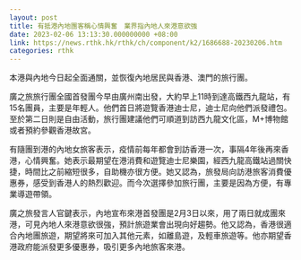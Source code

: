 ```yaml
---
layout: post
title: 有抵港內地團客稱心情興奮　業界指內地人來港意欲強　
date: 2023-02-06 13:13:30.000000000 +08:00
link: https://news.rthk.hk/rthk/ch/component/k2/1686688-20230206.htm
categories: rthk
---
```


本港與內地今日起全面通關，並恢復內地居民與香港、澳門的旅行團。

廣之旅旅行團全國首發團今早由廣州南出發，大約早上11時到達高鐵西九龍站，有15名團員，主要是年輕人。他們首日將遊覽香港迪士尼，迪士尼向他們派發禮包。至於第二日則是自由活動，旅行團建議他們可順道到訪西九龍文化區，M+博物館或者預約參觀香港故宮。

有隨團到港的內地女旅客表示，疫情前每年都會到訪香港一次，事隔4年後再來香港，心情興奮。她表示最期望在港消費和遊覽迪士尼樂園，經西九龍高鐵站過關快捷，時間比之前縮短很多，自助機亦很方便。她又認為，旅發局向訪港旅客消費優惠券，感受到香港人的熱烈歡迎。而今次選擇參加旅行團，主要是因為方便，有專業導遊帶領。

廣之旅發言人官鍵表示，內地宣布來港首發團是2月3日以來，用了兩日就成團來港，可見內地人來港意欲很強，預計旅遊業會出現向好趨勢。他又認為，香港很適合內地團旅遊，期望將來可加入其他元素，如離島遊，及輕車旅遊等。他亦期望香港政府能派發更多優惠券，吸引更多內地旅客來港。
